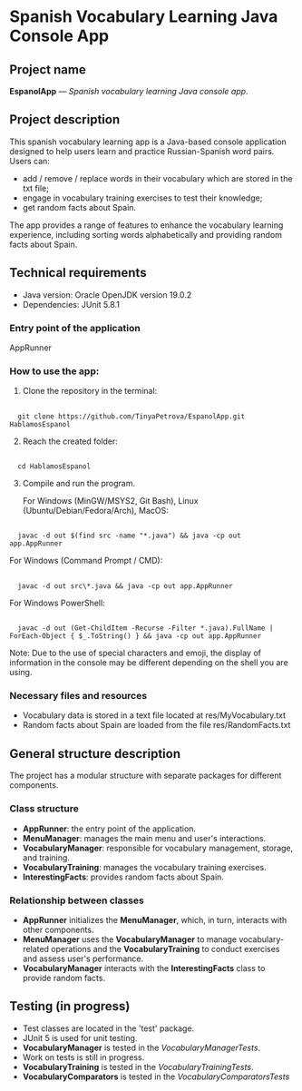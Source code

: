 # Spanish Vocabulary Learning Java Console App

## Project name
**EspanolApp** &mdash; *Spanish vocabulary learning Java console app*.

## Project description
This spanish vocabulary learning app is a Java-based console application designed to help users learn and practice 
Russian-Spanish word pairs. Users can:
- add / remove / replace words in their vocabulary which are stored in the txt file;
- engage in vocabulary training exercises to test their knowledge;
- get random facts about Spain.

The app provides a range of features to enhance the vocabulary learning experience, including 
sorting words alphabetically and providing random facts about Spain.

## Technical requirements
- Java version: Oracle OpenJDK version 19.0.2
- Dependencies: JUnit 5.8.1

### Entry point of the application
AppRunner

### How to use the app:
1. Clone the repository in the terminal:
##
      git clone https://github.com/TinyaPetrova/EspanolApp.git HablamosEspanol

2. Reach the created folder:
##
      cd HablamosEspanol

3. Compile and run the program.

   For Windows (MinGW/MSYS2, Git Bash), Linux (Ubuntu/Debian/Fedora/Arch),
   MacOS:
##
      javac -d out $(find src -name "*.java") && java -cp out app.AppRunner

   For Windows (Command Prompt / CMD):
##
      javac -d out src\*.java && java -cp out app.AppRunner

   For Windows PowerShell:
##
      javac -d out (Get-ChildItem -Recurse -Filter *.java).FullName | ForEach-Object { $_.ToString() } && java -cp out app.AppRunner
  
Note:
Due to the use of special characters and emoji, the display of information in the console may be different depending on the shell you are using.

### Necessary files and resources
- Vocabulary data is stored in a text file located at res/MyVocabulary.txt
- Random facts about Spain are loaded from the file res/RandomFacts.txt

## General structure description
The project has a modular structure with separate packages for different components.

### Class structure
- **AppRunner**: the entry point of the application.
- **MenuManager**: manages the main menu and user's interactions.
- **VocabularyManager**: responsible for vocabulary management, storage, and training.
- **VocabularyTraining**: manages the vocabulary training exercises.
- **InterestingFacts**: provides random facts about Spain.

### Relationship between classes
- **AppRunner** initializes the **MenuManager**, which, in turn, interacts with other components.
- **MenuManager** uses the **VocabularyManager** to manage vocabulary-related operations and the 
**VocabularyTraining** to conduct exercises and assess user's performance.
- **VocabularyManager** interacts with the **InterestingFacts** class to provide random facts.

## Testing (in progress)
- Test classes are located in the 'test' package. 
- JUnit 5 is used for unit testing. 
- **VocabularyManager** is tested in the *VocabularyManagerTests*.
- Work on tests is still in progress.
- **VocabularyTraining** is tested in the *VocabularyTrainingTests*.
- **VocabularyComparators** is tested in the *VocabularyComparatorsTests*





